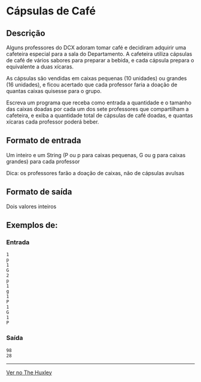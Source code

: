 # Cápsulas de Café

## Descrição
Alguns professores do DCX adoram tomar café e decidiram adquirir uma cafeteira especial para a sala do Departamento. A cafeteira utiliza cápsulas de café de vários sabores para preparar a bebida, e cada cápsula prepara o equivalente a duas xícaras.

As cápsulas são vendidas em caixas pequenas (10 unidades) ou grandes (16 unidades), e ficou acertado que cada professor faria a doação de quantas caixas quisesse para o grupo.

Escreva um programa que receba como entrada a quantidade e o tamanho das caixas doadas por cada um dos sete professores que compartilham a cafeteira, e exiba a quantidade total de cápsulas de café doadas, e quantas xícaras cada professor poderá beber.

## Formato de entrada

Um inteiro e um String (P ou p para caixas pequenas, G ou g para caixas grandes) para cada professor

Dica: os professores farão a doação de caixas, não de cápsulas avulsas

## Formato de saída

Dois valores inteiros

## Exemplos de:

### Entrada

    1
    p
    1
    G
    2
    p
    1
    g
    1
    P
    1
    G
    1
    P

### Saída

    98
    28
______________________________________
[Ver no The Huxley](https://thehuxley.com/problem/492?quizId=7373)